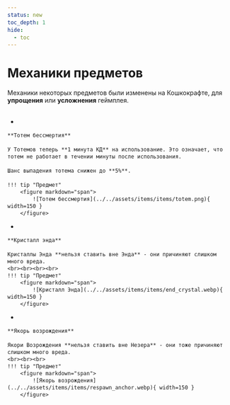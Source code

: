 ```yaml
---
status: new
toc_depth: 1
hide:
  - toc
---
```


# Механики предметов

Механики некоторых предметов были изменены на Кошкокрафте, для **упрощения** или **усложнения** геймплея.
<br><br>

<div class="grid cards" markdown>

- 

    **Тотем бессмертия**

    У Тотемов теперь **1 минута КД** на использование. Это означает, что тотем не работает в течении минуты после использования.

    Шанс выпадения тотема снижен до **5%**.

    !!! tip "Предмет"
        <figure markdown="span">
            ![Тотем бессмертия](../../assets/items/items/totem.png){ width=150 }
        </figure>

- 

    **Кристалл энда**

    Кристаллы Энда **нельзя ставить вне Энда** - они причиняют слишком много вреда.
    <br><br><br><br>
    !!! tip "Предмет"
        <figure markdown="span">
            ![Кристалл Энда](../../assets/items/items/end_crystal.webp){ width=150 }
        </figure>

- 

    **Якорь возрождения**

    Якори Возрождения **нельзя ставить вне Незера** - они тоже причиняют слишком много вреда.
    <br><br><br>
    !!! tip "Предмет"
        <figure markdown="span">
            ![Якорь возрождения](../../assets/items/items/respawn_anchor.webp){ width=150 }
        </figure>

</div>